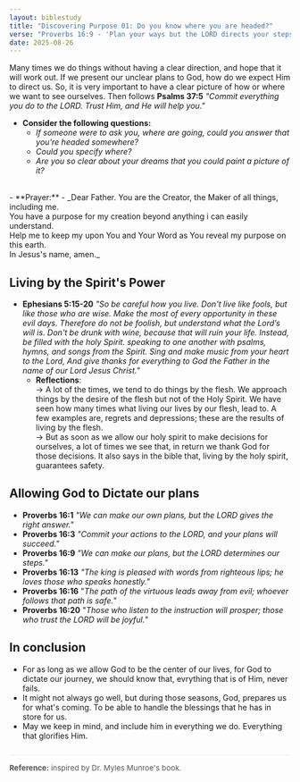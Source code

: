 ```yaml
---
layout: biblestudy
title: "Discovering Purpose 01: Do you know where you are headed?"
verse: "Proverbs 16:9 - 'Plan your ways but the LORD directs your steps'"
date: 2025-08-26
---
```



Many times we do things without having a clear direction, and hope that it will work out. If we present our unclear plans to God, how do we expect Him to direct us. So, it is very important to have a clear picture of how or where we want to see ourselves. Then follows **Psalms 37:5** *"Commit everything you do to the LORD. Trust Him, and He will help you."*
- **Consider the following questions:**
    - *If someone were to ask you, where are going, could you answer that you're headed somewhere?*
    - *Could you specify where?*
    - *Are you so clear about your dreams that you could paint a picture of it?*
<br>
- **Prayer:**
    - _Dear Father. You are the Creator, the Maker of all things, including me. <br>You have a purpose for my creation beyond anything i can easily understand.<br> Help me to keep my upon You and Your Word as You reveal my purpose on this earth.<br> In Jesus's name, amen._
<br>

## Living by the Spirit's Power
- **Ephesians 5:15-20** _"So be careful how you live. Don't live like fools, but like those who are wise. Make the most of every opportunity in these evil days. Therefore do not be foolish, but understand what the Lord’s will is. Don't be drunk with wine, because that will ruin your life. Instead, be filled with the holy Spirit. speaking to one another with psalms, hymns, and songs from the Spirit. Sing and make music from your heart to the Lord, And give thanks for everything to God the Father in the name of our Lord Jesus Christ."_
    - **Reflections**: <br>
    -> A lot of the times, we tend to do things by the flesh. We approach things by the desire of the flesh but not of the Holy Spirit. We have seen how many times what living our lives by our flesh, lead to. A few examples are, regrets and depressions; these are the results of living by the flesh. <br>
    -> But as soon as we allow our holy spirit to make decisions for ourselves, a lot of times we see that, in return we thank God for those decisions. It also says in the bible that, living by the holy spirit, guarantees safety.

## Allowing God to Dictate our plans
- **Proverbs 16:1** _"We can make our own plans, but the LORD gives the right answer."_
- **Proverbs 16:3** _"Commit your actions to the LORD, and your plans will succeed."_
- **Proverbs 16:9** _"We can make our plans, but the LORD determines our steps."_
- **Proverbs 16:13** _"The king is pleased with words from righteous lips; he loves those who speaks honestly."_
- **Proverbs 16:16** "_The path of the virtuous leads away from evil; whoever follows that path is safe._"
- **Proverbs 16:20** "_Those who listen to the instruction will prosper; those who trust the LORD will be joyful._"

## In conclusion
- For as long as we allow God to be the center of our lives, for God to dictate our journey, we should know that, evrything that is of Him, never fails. 
- It might not always go well, but during those seasons, God, prepares us for what's coming. To be able to handle the blessings that he has in store for us.
- May we keep in mind, and include him in everything we do. Everything that glorifies Him.


<div style="font-size: 0.95em; color: #555; margin-top: 2em; border-top: 1px solid #eee; padding-top: 1em;">
  <strong>Reference:</strong> inspired by Dr. Myles Munroe's book.
</div>